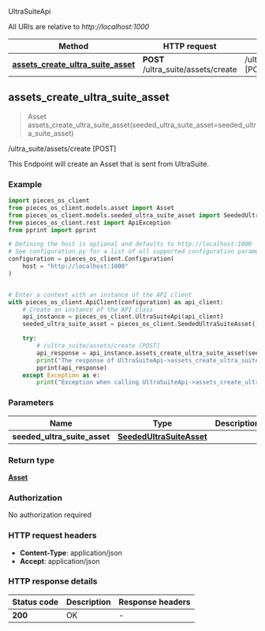 UltraSuiteApi

All URIs are relative to *http://localhost:1000*

Method | HTTP request | Description
------------- | ------------- | -------------
[**assets_create_ultra_suite_asset**](UltraSuiteApi#assets_create_ultra_suite_asset) | **POST** /ultra_suite/assets/create | /ultra_suite/assets/create [POST]


## **assets_create_ultra_suite_asset**
> Asset assets_create_ultra_suite_asset(seeded_ultra_suite_asset=seeded_ultra_suite_asset)

/ultra_suite/assets/create [POST]

This Endpoint will create an Asset that is sent from UltraSuite.

### Example


```python
import pieces_os_client
from pieces_os_client.models.asset import Asset
from pieces_os_client.models.seeded_ultra_suite_asset import SeededUltraSuiteAsset
from pieces_os_client.rest import ApiException
from pprint import pprint

# Defining the host is optional and defaults to http://localhost:1000
# See configuration.py for a list of all supported configuration parameters.
configuration = pieces_os_client.Configuration(
    host = "http://localhost:1000"
)


# Enter a context with an instance of the API client
with pieces_os_client.ApiClient(configuration) as api_client:
    # Create an instance of the API class
    api_instance = pieces_os_client.UltraSuiteApi(api_client)
    seeded_ultra_suite_asset = pieces_os_client.SeededUltraSuiteAsset() # SeededUltraSuiteAsset |  (optional)

    try:
        # /ultra_suite/assets/create [POST]
        api_response = api_instance.assets_create_ultra_suite_asset(seeded_ultra_suite_asset=seeded_ultra_suite_asset)
        print("The response of UltraSuiteApi->assets_create_ultra_suite_asset:\n")
        pprint(api_response)
    except Exception as e:
        print("Exception when calling UltraSuiteApi->assets_create_ultra_suite_asset: %s\n" % e)
```



### Parameters


Name | Type | Description  | Notes
------------- | ------------- | ------------- | -------------
 **seeded_ultra_suite_asset** | [**SeededUltraSuiteAsset**](SeededUltraSuiteAsset)|  | [optional] 

### Return type

[**Asset**](Asset)

### Authorization

No authorization required

### HTTP request headers

 - **Content-Type**: application/json
 - **Accept**: application/json

### HTTP response details

| Status code | Description | Response headers |
|-------------|-------------|------------------|
**200** | OK |  -  |




